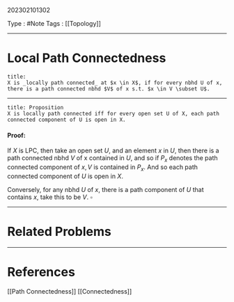 202302101302

Type : #Note
Tags : [[Topology]]

---
# Local Path Connectedness
```ad-note
title:
X is _locally path connected_ at $x \in X$, if for every nbhd U of x, there is a path connected nbhd $V$ of x s.t. $x \in V \subset U$. 
```
---

```ad-note
title: Proposition
X is locally path connected iff for every open set U of X, each path connected component of U is open in X.
```

#### Proof:
If $X$ is LPC, then take an open set $U$, and an element $x$ in $U$, then there is a path connected nbhd $V$ of x contained in $U$, and so if $P_x$ denotes the path connected component of $x, V$ is contained in $P_x$. And so each path connected component of $U$ is open in $X$. 

Conversely, for any nbhd $U$ of $x$, there is a path component of $U$ that contains $x$, take this to be $V$. $\square$

---
# Related Problems

---
# References
[[Path Connectedness]]
[[Connectedness]]